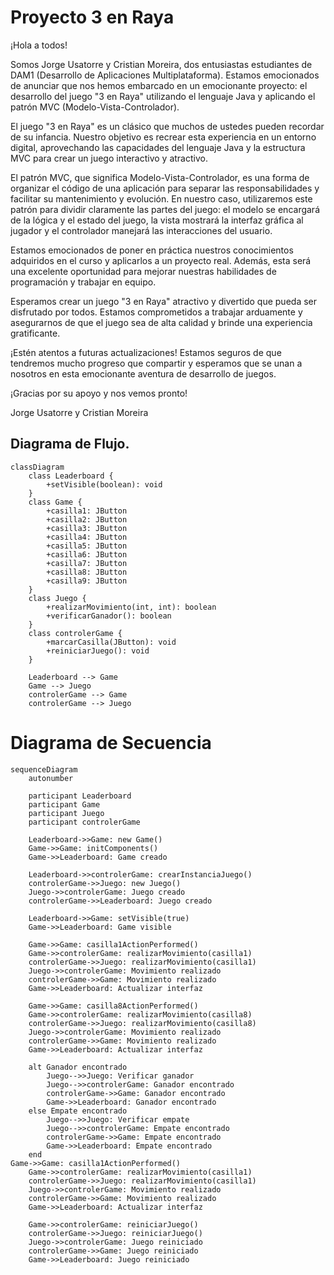 # Proyecto  3 en Raya


¡Hola a todos!

Somos Jorge Usatorre y Cristian Moreira, dos entusiastas estudiantes de DAM1 (Desarrollo de Aplicaciones Multiplataforma). Estamos emocionados de anunciar que nos hemos embarcado en un emocionante proyecto: el desarrollo del juego "3 en Raya" utilizando el lenguaje Java y aplicando el patrón MVC (Modelo-Vista-Controlador).

El juego "3 en Raya" es un clásico que muchos de ustedes pueden recordar de su infancia. Nuestro objetivo es recrear esta experiencia en un entorno digital, aprovechando las capacidades del lenguaje Java y la estructura MVC para crear un juego interactivo y atractivo.

El patrón MVC, que significa Modelo-Vista-Controlador, es una forma de organizar el código de una aplicación para separar las responsabilidades y facilitar su mantenimiento y evolución. En nuestro caso, utilizaremos este patrón para dividir claramente las partes del juego: el modelo se encargará de la lógica y el estado del juego, la vista mostrará la interfaz gráfica al jugador y el controlador manejará las interacciones del usuario.

Estamos emocionados de poner en práctica nuestros conocimientos adquiridos en el curso y aplicarlos a un proyecto real. Además, esta será una excelente oportunidad para mejorar nuestras habilidades de programación y trabajar en equipo.

Esperamos crear un juego "3 en Raya" atractivo y divertido que pueda ser disfrutado por todos. Estamos comprometidos a trabajar arduamente y asegurarnos de que el juego sea de alta calidad y brinde una experiencia gratificante.

¡Estén atentos a futuras actualizaciones! Estamos seguros de que tendremos mucho progreso que compartir y esperamos que se unan a nosotros en esta emocionante aventura de desarrollo de juegos.

¡Gracias por su apoyo y nos vemos pronto!

Jorge Usatorre y Cristian Moreira

## Diagrama de Flujo.

```mermaid
classDiagram
    class Leaderboard {
        +setVisible(boolean): void
    }
    class Game {
        +casilla1: JButton
        +casilla2: JButton
        +casilla3: JButton
        +casilla4: JButton
        +casilla5: JButton
        +casilla6: JButton
        +casilla7: JButton
        +casilla8: JButton
        +casilla9: JButton
    }
    class Juego {
        +realizarMovimiento(int, int): boolean
        +verificarGanador(): boolean
    }
    class controlerGame {
        +marcarCasilla(JButton): void
        +reiniciarJuego(): void
    }

    Leaderboard --> Game
    Game --> Juego
    controlerGame --> Game
    controlerGame --> Juego
```

# Diagrama de Secuencia


```mermaid
sequenceDiagram
    autonumber

    participant Leaderboard
    participant Game
    participant Juego
    participant controlerGame

    Leaderboard->>Game: new Game()
    Game->>Game: initComponents()
    Game->>Leaderboard: Game creado

    Leaderboard->>controlerGame: crearInstanciaJuego()
    controlerGame->>Juego: new Juego()
    Juego->>controlerGame: Juego creado
    controlerGame->>Leaderboard: Juego creado

    Leaderboard->>Game: setVisible(true)
    Game->>Leaderboard: Game visible

    Game->>Game: casilla1ActionPerformed()
    Game->>controlerGame: realizarMovimiento(casilla1)
    controlerGame->>Juego: realizarMovimiento(casilla1)
    Juego->>controlerGame: Movimiento realizado
    controlerGame->>Game: Movimiento realizado
    Game->>Leaderboard: Actualizar interfaz

    Game->>Game: casilla8ActionPerformed()
    Game->>controlerGame: realizarMovimiento(casilla8)
    controlerGame->>Juego: realizarMovimiento(casilla8)
    Juego->>controlerGame: Movimiento realizado
    controlerGame->>Game: Movimiento realizado
    Game->>Leaderboard: Actualizar interfaz

    alt Ganador encontrado
        Juego-->>Juego: Verificar ganador
        Juego-->>controlerGame: Ganador encontrado
        controlerGame->>Game: Ganador encontrado
        Game->>Leaderboard: Ganador encontrado
    else Empate encontrado
        Juego-->>Juego: Verificar empate
        Juego-->>controlerGame: Empate encontrado
        controlerGame->>Game: Empate encontrado
        Game->>Leaderboard: Empate encontrado
    end
Game->>Game: casilla1ActionPerformed()
    Game->>controlerGame: realizarMovimiento(casilla1)
    controlerGame->>Juego: realizarMovimiento(casilla1)
    Juego->>controlerGame: Movimiento realizado
    controlerGame->>Game: Movimiento realizado
    Game->>Leaderboard: Actualizar interfaz

    Game->>controlerGame: reiniciarJuego()
    controlerGame->>Juego: reiniciarJuego()
    Juego->>controlerGame: Juego reiniciado
    controlerGame->>Game: Juego reiniciado
    Game->>Leaderboard: Juego reiniciado

```

